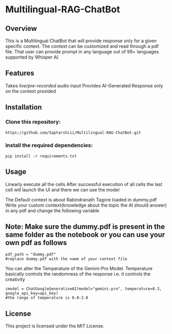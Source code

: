 # Multilingual-RAG-ChatBot
## Overview
This is a Multilingual ChatBot that will provide response only for a given specific context. The context can be customized and read through a pdf file. That user can provide prompt in any language out of 99+ languages supported by Whisper AI.

## Features
Takes *live/pre-recorded* audio input
Provides AI-Generated Response only on the context provided

## Installation
### Clone this repository:
```
https://github.com/Saptarshiii/Multilingual-RAG-ChatBot.git

```
### Install the required dependencies:
```
pip install -r requirements.txt

```
## Usage
Linearly execute all the cells
After successful execution of all cells the last cell will launch the UI and there we can use the model

The Default context is about Rabindranath Tagore loaded in dummy.pdf
Write your custom context(knowledge about the topic the AI should answer) in any pdf and change the following variable
## Note: Make sure the dummy.pdf is present in the same folder as the notebook or you can use your own pdf as follows
```
pdf_path = "dummy.pdf"
#replace dummy.pdf with the name of your context file

```
You can alter the Temperature of the Gemini-Pro Model.
Temperature basically controls the randomness of the response i.e. it controls the creativity
```
cmodel = ChatGoogleGenerativeAI(model="gemini-pro", temperature=0.3, google_api_key=api_key)
#the range of temperature is 0.0-2.0

```
## License 
This project is licensed under the MIT License.
